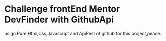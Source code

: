 # Challenge frontEnd Mentor DevFinder with GithubApi
usign Pure Html,Css,Javascript and ApiRest of github for this project,peace.